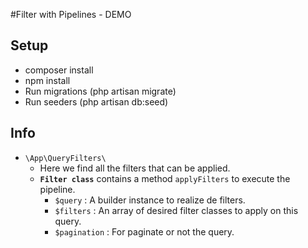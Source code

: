 #Filter with Pipelines - DEMO
## Setup
- composer install
- npm install
- Run migrations (php artisan migrate)
- Run seeders (php artisan db:seed)
## Info
- `\App\QueryFilters\`
  - Here we find all the filters that can be applied.
  - **`Filter class`** contains a method `applyFilters` to execute the pipeline.
    - `$query` : A builder instance to realize de filters.
    - `$filters` : An array of desired filter classes to apply on this query.
    - `$pagination` : For paginate or not the query.
